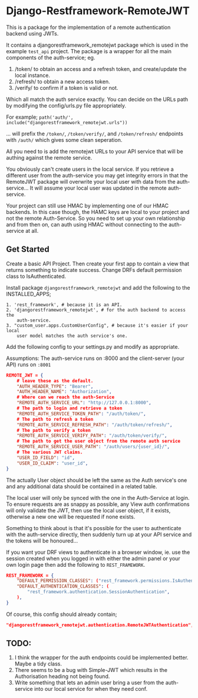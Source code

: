 # Django-Restframework-RemoteJWT

This is a package for the implementation of a remote authentication backend using 
JWTs.

It contains a djangorestframework_remotejwt package which is used in 
the example `test_api` project. The package is a wrapper for all the
main components of the auth-service; eg.
1. /token/ to obtain an access and a refresh token, 
    and create/update the local instance.
2. /refresh/ to obtain a new access token.
3. /verify/ to confirm if a token is valid or not.

Which all match the auth service exactly. You can decide on the URLs path by 
modifying the config/urls.py file appropriately. 

For example;
`path('auth/', include("djangorestframework_remotejwt.urls"))` 

... will prefix the `/token/`, `/token/verify/`, and `/token/refresh/` endpoints 
with `/auth/` which gives some clean seperation.

All you need to is add the remotejwt URLs to your API service that will be 
authing against the remote service.

You obviously can't create users in the local service. If you retrieve a different
user from the auth-service you may get integrity errors in that the RemoteJWT 
package will overwrite your local user with data from the auth-service... It will
assume your local user was updated in the remote auth-service.

Your project can still use HMAC by implementing one of our HMAC backends. In this
case though, the HAMC keys are local to your project and not the remote 
Auth-Service. So you need to set up your own relationship and from then on, can 
auth using HMAC without connecting to the auth-service at all.


## Get Started

Create a basic API Project. 
Then create your first app to contain a view that returns something to indicate
success.
Change DRFs default permission class to IsAuthenticated.

Install package `djangorestframework_remotejwt` and add the following to the 
INSTALLED_APPS;

    1. 'rest_framework', # because it is an API.
    2. 'djangorestframework_remotejwt', # for the auth backend to access the 
        auth-service.
    3. "custom_user.apps.CustomUserConfig", # because it's easier if your local 
        user model matches the auth service's one.

Add the following config to your settings.py and modify as appropriate.

Assumptions: The auth-service runs on :8000 and the client-server (your API) 
runs on `:8001`
```JSON
REMOTE_JWT = {
    # leave these as the default.
    "AUTH_HEADER_TYPE": "Bearer",
    "AUTH_HEADER_NAME": "Authorization",
    # Where can we reach the auth-Service
    "REMOTE_AUTH_SERVICE_URL": "http://127.0.0.1:8000",
    # The path to login and retrieve a token
    "REMOTE_AUTH_SERVICE_TOKEN_PATH": "/auth/token/",
    # The path to refresh a token
    "REMOTE_AUTH_SERVICE_REFRESH_PATH": "/auth/token/refresh/",
    # The path to verify a token
    "REMOTE_AUTH_SERVICE_VERIFY_PATH": "/auth/token/verify/",
    # The path to get the user object from the remote auth service
    "REMOTE_AUTH_SERVICE_USER_PATH": "/auth/users/{user_id}/",
    # The various JWT claims.
    "USER_ID_FIELD": "id",
    "USER_ID_CLAIM": "user_id",
}
```

The actually User object should be left the same as the Auth service's one and any additional data 
should be contained in a related table.

The local user will only be synced with the one in the Auth-Service at login. To ensure requests are as
snappy as possible, any View auth confirmations will only validate the JWT, then use the local user object, if 
it exists, otherwise a new one will be requested if none exists.

Something to think about is that it's possible for the user to authenticate with the auth-service directly, then 
suddenly turn up at your API service and the tokens will be honoured...


If you want your DRF views to authenticate in a browser window, ie. use the session created when you logged in
with either the admin panel or your own login page then add the following to `REST_FRAMEWORK`.

```JSON
REST_FRAMEWORK = {
    "DEFAULT_PERMISSION_CLASSES": ("rest_framework.permissions.IsAuthenticated",),
    "DEFAULT_AUTHENTICATION_CLASSES": (
        "rest_framework.authentication.SessionAuthentication",
    ),
}
```

Of course, this config should already contain;

```JSON
"djangorestframework_remotejwt.authentication.RemoteJWTAuthentication",     # Use our service
```


## TODO:
1. I think the wrapper for the auth endpoints could be implemented better. Maybe a tidy class.
2. There seems to be a bug with Simple-JWT which results in the Authorisation heading not being found.
3. Write something that lets an admin user bring a user from the auth-service into our local service for when they need conf.
